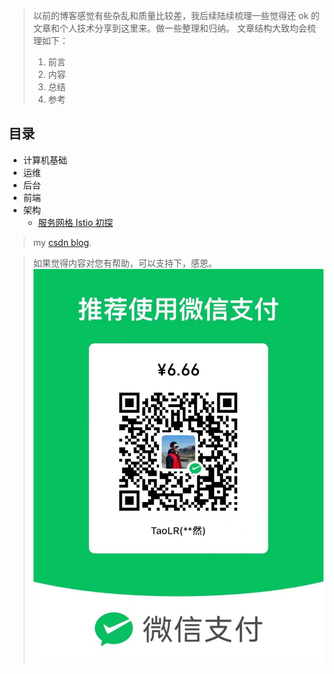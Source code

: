 > 以前的博客感觉有些杂乱和质量比较差，我后续陆续梳理一些觉得还 ok 的文章和个人技术分享到这里来。做一些整理和归纳。
> 文章结构大致均会梳理如下：
> 1. 前言
> 2. 内容
> 3. 总结
> 4. 参考

## 目录

- 计算机基础
- 运维
- 后台
- 前端
- 架构
    - [服务网格 Istio 初探](./blog/istio_start.md)

> my [csdn blog](http://blog.csdn.net/lin_credible).

> 如果觉得内容对您有帮助，可以支持下，感恩。
![mmm](img/money.jpg)